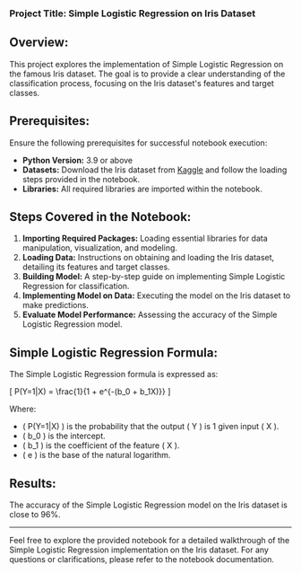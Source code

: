 ### Project Title: Simple Logistic Regression on Iris Dataset

## Overview:
This project explores the implementation of Simple Logistic Regression on the famous Iris dataset. The goal is to provide a clear understanding of the classification process, focusing on the Iris dataset's features and target classes.

## Prerequisites:
Ensure the following prerequisites for successful notebook execution:
- **Python Version:** 3.9 or above
- **Datasets:** Download the Iris dataset from [Kaggle](https://www.kaggle.com/datasets/uciml/iris) and follow the loading steps provided in the notebook.
- **Libraries:** All required libraries are imported within the notebook.

## Steps Covered in the Notebook:
1. **Importing Required Packages:** Loading essential libraries for data manipulation, visualization, and modeling.
2. **Loading Data:** Instructions on obtaining and loading the Iris dataset, detailing its features and target classes.
3. **Building Model:** A step-by-step guide on implementing Simple Logistic Regression for classification.
4. **Implementing Model on Data:** Executing the model on the Iris dataset to make predictions.
5. **Evaluate Model Performance:** Assessing the accuracy of the Simple Logistic Regression model.

## Simple Logistic Regression Formula:
The Simple Logistic Regression formula is expressed as:

\[ P(Y=1|X) = \frac{1}{1 + e^{-(b_0 + b_1X)}} \]

Where:
- \( P(Y=1|X) \) is the probability that the output \( Y \) is 1 given input \( X \).
- \( b_0 \) is the intercept.
- \( b_1 \) is the coefficient of the feature \( X \).
- \( e \) is the base of the natural logarithm.

## Results:
The accuracy of the Simple Logistic Regression model on the Iris dataset is close to 96%.

---

Feel free to explore the provided notebook for a detailed walkthrough of the Simple Logistic Regression implementation on the Iris dataset. For any questions or clarifications, please refer to the notebook documentation.
